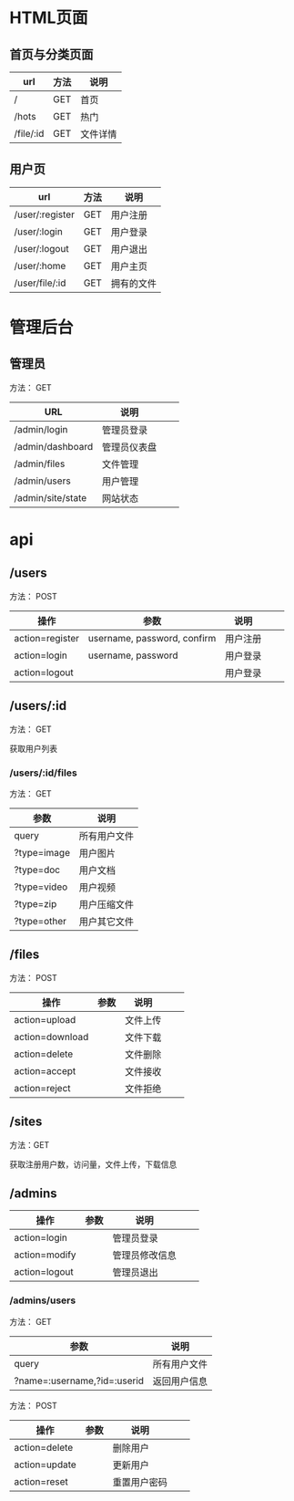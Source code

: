 
# HTML页面

## 首页与分类页面

| url | 方法 | 说明 | 
| --- | --- | --- | 
| / | GET | 首页 | 
| /hots | GET | 热门 | 
| /file/:id | GET | 文件详情 |

## 用户页

| url | 方法 | 说明 | 
| --- | --- | --- |
| /user/:register | GET | 用户注册 | 
| /user/:login | GET | 用户登录 | 
| /user/:logout | GET | 用户退出 | 
| /user/:home | GET | 用户主页 | 
| /user/file/:id | GET | 拥有的文件 |

# 管理后台

## 管理员

方法： GET

| URL | 说明 |  |  | 
| --- | --- | --- | --- |
| /admin/login | 管理员登录 | | |
| /admin/dashboard | 管理员仪表盘 |  |
| /admin/files | 文件管理 |  |
| /admin/users | 用户管理 |  |
| /admin/site/state | 网站状态 |  |

# api
## /users

方法： POST

| 操作 | 参数 | 说明 | | | 
| --- | --- | --- | --- | --- |
| action=register | username, password, confirm | 用户注册 | | |
| action=login | username, password | 用户登录 | | |
| action=logout |  | 用户登录 | | |

## /users/:id

方法： GET

获取用户列表

### /users/:id/files

方法： GET

| 参数 | 说明 |
| --- | --- | 
| query | 所有用户文件 |
| ?type=image | 用户图片 | 
| ?type=doc | 用户文档 | 
| ?type=video | 用户视频 | 
| ?type=zip | 用户压缩文件 | 
| ?type=other | 用户其它文件 | 

## /files

方法： POST

| 操作 | 参数 | 说明 | | | 
| --- | --- | --- | --- | --- |
| action=upload |  | 文件上传 | | |
| action=download |  | 文件下载 | | |
| action=delete |  | 文件删除 | | |
| action=accept |  | 文件接收 | | |
| action=reject |  | 文件拒绝 | | |

## /sites

方法：GET

获取注册用户数，访问量，文件上传，下载信息

## /admins

| 操作 | 参数 | 说明 |  |  | 
| --- | --- | --- | --- | --- |
| action=login |  | 管理员登录 | | |
| action=modify |  | 管理员修改信息 | | |
| action=logout |  | 管理员退出 | | |

### /admins/users

方法： GET

| 参数 | 说明 |
| --- | --- |
| query | 所有用户文件 | 
| ?name=:username,?id=:userid | 返回用户信息 | 

方法： POST

| 操作 | 参数 | 说明 |  |  | 
| --- | --- | --- | --- | --- |
| action=delete |  | 删除用户 | | |
| action=update |  | 更新用户 | | |
| action=reset |  | 重置用户密码 | | |






